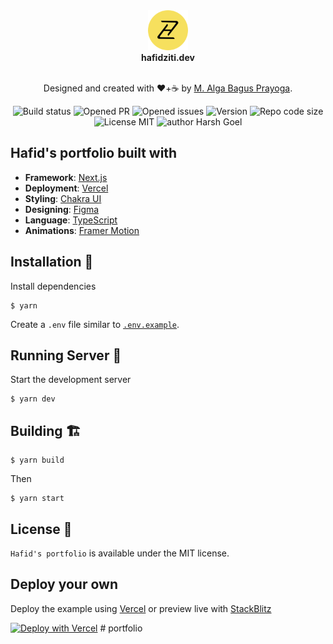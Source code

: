 <div align="center">
  <img alt="HZ logo" src="docs/hz-logo.svg" height="64" />
</div>

<div align="center">
  <strong>
    hafidziti.dev
  </strong>
</div>
  
<br>
  
<p align="center">
Designed and created with ❤️+☕ by <a href="https://hafidziti.dev">M. Alga Bagus Prayoga</a>.
</p>

<p align="center">
    <img src="https://img.shields.io/github/workflow/status/HafidZiti/hafidziti.dev/ci" alt="Build status"/>
    <img src="https://img.shields.io/github/issues-pr/HafidZiti/hafidziti.dev" alt="Opened PR"/>
    <img src="https://img.shields.io/github/issues/HafidZiti/hafidziti.dev" alt="Opened issues"/>
    <img src="https://img.shields.io/github/package-json/v/HafidZiti/hafidziti.dev" alt="Version"/>
    <img src="https://img.shields.io/github/languages/code-size/HafidZiti/hafidziti.dev" alt="Repo code size"/>
    <img src="https://img.shields.io/github/license/HafidZiti/hafidziti.dev" alt="License MIT"/>
    <img src="https://img.shields.io/badge/author-Hafid%20Ziti-blue" alt="author Harsh Goel"/>
    
</p>

## Hafid's portfolio built with

- **Framework**: [Next.js](https://nextjs.org/)
- **Deployment**: [Vercel](https://vercel.com)
- **Styling**: [Chakra UI](https://chakra-ui.com/)
- **Designing**: [Figma](https://figma.com/)
- **Language**: [TypeScript](https://typescriptlang.org/)
- **Animations**: [Framer Motion](https://framer.com/motion)

## Installation 🔧

Install dependencies

```
$ yarn
```

Create a `.env` file similar to [`.env.example`](https://github.com/hafid//blob/main/.env.example).

## Running Server 🚀

Start the development server

```
$ yarn dev
```

## Building 🏗️

```
$ yarn build
```

Then

```
$ yarn start
```

## License 📜

`Hafid's portfolio` is available under the MIT license.

## Deploy your own

Deploy the example using [Vercel](https://vercel.com?utm_source=github&utm_medium=readme&utm_campaign=next-example) or preview live with [StackBlitz](https://stackblitz.com/github/vercel/next.js/tree/canary/examples/with-chakra-ui-typescript)

[![Deploy with Vercel](https://vercel.com/button)](https://vercel.com/new/git/external?repository-url=https://github.com/vercel/next.js/tree/canary/examples/with-chakra-ui-typescript&project-name=with-chakra-ui-typescript&repository-name=with-chakra-ui-typescript)
#   p o r t f o l i o 
 
 
